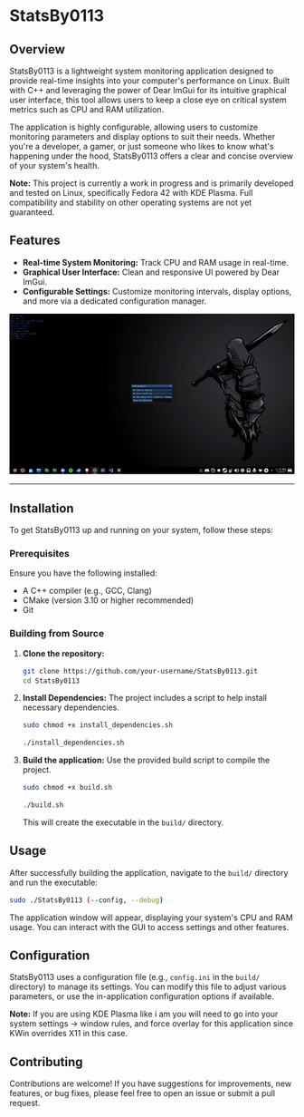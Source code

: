 # StatsBy0113

## Overview

StatsBy0113 is a lightweight system monitoring application designed to provide real-time insights into your computer's performance on Linux. Built with C++ and leveraging the power of Dear ImGui for its intuitive graphical user interface, this tool allows users to keep a close eye on critical system metrics such as CPU and RAM utilization.

The application is highly configurable, allowing users to customize monitoring parameters and display options to suit their needs. Whether you're a developer, a gamer, or just someone who likes to know what's happening under the hood, StatsBy0113 offers a clear and concise overview of your system's health.

**Note:** This project is currently a work in progress and is primarily developed and tested on Linux, specifically Fedora 42 with KDE Plasma. Full compatibility and stability on other operating systems are not yet guaranteed.

## Features

*   **Real-time System Monitoring:** Track CPU and RAM usage in real-time.
*   **Graphical User Interface:** Clean and responsive UI powered by Dear ImGui.
*   **Configurable Settings:** Customize monitoring intervals, display options, and more via a dedicated configuration manager.

![Check it out](https://github.com/Zer0x1337/StatsBy0113/blob/main/StatsBy0113gif1.gif)   

---

## Installation

To get StatsBy0113 up and running on your system, follow these steps:

### Prerequisites

Ensure you have the following installed:

*   A C++ compiler (e.g., GCC, Clang)
*   CMake (version 3.10 or higher recommended)
*   Git

### Building from Source

1.  **Clone the repository:**
    ```bash
    git clone https://github.com/your-username/StatsBy0113.git
    cd StatsBy0113
    ```

2.  **Install Dependencies:**
    The project includes a script to help install necessary dependencies.
    ```bash
    sudo chmod +x install_dependencies.sh
    ```
    ```bash
    ./install_dependencies.sh
    ```

4.  **Build the application:**
    Use the provided build script to compile the project.
    ```bash
    sudo chmod +x build.sh
    ```
    ```bash
    ./build.sh
    ```
    This will create the executable in the `build/` directory.

## Usage

After successfully building the application, navigate to the `build/` directory and run the executable:

```bash
sudo ./StatsBy0113 (--config, --debug)
```

The application window will appear, displaying your system's CPU and RAM usage. You can interact with the GUI to access settings and other features.

## Configuration

StatsBy0113 uses a configuration file (e.g., `config.ini` in the `build/` directory) to manage its settings. You can modify this file to adjust various parameters, or use the in-application configuration options if available.

**Note:** If you are using KDE Plasma like i am you will need to go into your system settings -> window rules, and force overlay for this application since KWin overrides X11 in this case.


## Contributing

Contributions are welcome! If you have suggestions for improvements, new features, or bug fixes, please feel free to open an issue or submit a pull request.
